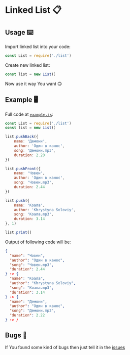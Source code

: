 # Linked List 📋

## Usage ⌨️

Import linked list into your code:
```js
const List = require('./list')
```

Create new linked list:
```js
const list = new List()
```

Now use it way You want 🙃

## Example 🖥

Full code at [`example.js`](https://github.com/Savolus/linked-list/blob/main/example.js):
```js
const List = require('./list')
const list = new List()

list.pushBack({
    name: 'Демони',
    author: 'Один в каноє',
    song: 'Демони.mp3',
    duration: 2.20
})

list.pushFront({
    name: 'Човен',
    author: 'Один в каноє',
    song: 'Човен.mp3',
    duration: 2.44
})

list.push({
    name: 'Коала',
    author: 'Khrystyna Soloviy',
    song: 'Коала.mp3',
    duration: 3.14
}, 1)

list.print()
```

Output of following code will be:
```json
{
  "name": "Човен",
  "author": "Один в каноє",
  "song": "Човен.mp3",
  "duration": 2.44
} -> {
  "name": "Коала",
  "author": "Khrystyna Soloviy",
  "song": "Коала.mp3",
  "duration": 3.14
} -> {
  "name": "Демони",
  "author": "Один в каноє",
  "song": "Демони.mp3",
  "duration": 2.22
} -> /
```

## Bugs 🐛

If You found some kind of bugs then just tell it in the [issues](https://github.com/Savolus/data-structures/issues)
